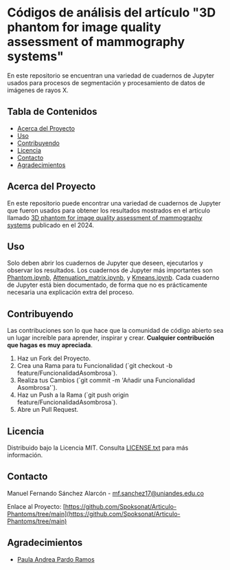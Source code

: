 # Códigos de análisis del artículo "3D phantom for image quality assessment of mammography systems"

En este repositorio se encuentran una variedad de cuadernos de Jupyter usados para procesos de segmentación y procesamiento de datos de imágenes 
de rayos X.

## Tabla de Contenidos

- [Acerca del Proyecto](#acerca-del-proyecto)
- [Uso](#uso)
- [Contribuyendo](#contribuyendo)
- [Licencia](#licencia)
- [Contacto](#contacto)
- [Agradecimientos](#agradecimientos)

## Acerca del Proyecto

En este repositorio puede encontrar una variedad de cuadernos de Jupyter que fueron usados para obtener los resultados mostrados en el artículo llamado
[3D phantom for image quality assessment of mammography systems](https://iopscience.iop.org/article/10.1088/1361-6560/acfc10) publicado en el 2024.

## Uso

Solo deben abrir los cuadernos de Jupyter que deseen, ejecutarlos y observar los resultados. Los cuadernos de Jupyter más importantes son 
[Phantom.ipynb](Codigo%20Phantom/Phantom.ipynb), [Attenuation_matrix.ipynb](Codigo%20Phantom/Attenuation_matrix.ipynb), y [Kmeans.ipynb](Codigo%20Phantom/Kmeans.ipynb). Cada cuaderno de Jupyter está bien documentado, de forma que no es prácticamente necesaria una explicación extra
del proceso.

## Contribuyendo

Las contribuciones son lo que hace que la comunidad de código abierto sea un lugar increíble para aprender, inspirar y crear. **Cualquier contribución que hagas es muy apreciada**.

1. Haz un Fork del Proyecto.
2. Crea una Rama para tu Funcionalidad (\`git checkout -b feature/FuncionalidadAsombrosa\`).
3. Realiza tus Cambios (\`git commit -m 'Añadir una Funcionalidad Asombrosa'\`).
4. Haz un Push a la Rama (\`git push origin feature/FuncionalidadAsombrosa\`).
5. Abre un Pull Request.

## Licencia

Distribuido bajo la Licencia MIT. Consulta [LICENSE.txt](LICENCE.txt) para más información.

## Contacto

Manuel Fernando Sánchez Alarcón  - mf.sanchez17@uniandes.edu.co

Enlace al Proyecto: [https://github.com/Spoksonat/Articulo-Phantoms/tree/main](https://github.com/Spoksonat/Articulo-Phantoms/tree/main)

## Agradecimientos

- [Paula Andrea Pardo Ramos](https://www.linkedin.com/in/paula-andrea-pardo-ramos/?originalSubdomain=co)
